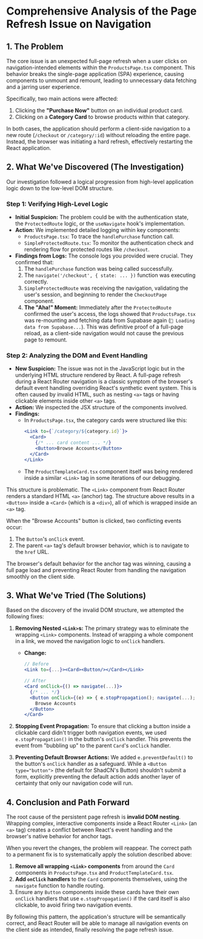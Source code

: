 # Comprehensive Analysis of the Page Refresh Issue on Navigation

## 1. The Problem

The core issue is an unexpected full-page refresh when a user clicks on navigation-intended elements within the `ProductsPage.tsx` component. This behavior breaks the single-page application (SPA) experience, causing components to unmount and remount, leading to unnecessary data fetching and a jarring user experience.

Specifically, two main actions were affected:
1.  Clicking the **"Purchase Now"** button on an individual product card.
2.  Clicking on a **Category Card** to browse products within that category.

In both cases, the application should perform a client-side navigation to a new route (`/checkout` or `/category/:id`) without reloading the entire page. Instead, the browser was initiating a hard refresh, effectively restarting the React application.

## 2. What We've Discovered (The Investigation)

Our investigation followed a logical progression from high-level application logic down to the low-level DOM structure.

### Step 1: Verifying High-Level Logic
- **Initial Suspicion:** The problem could be with the authentication state, the `ProtectedRoute` logic, or the `useNavigate` hook's implementation.
- **Action:** We implemented detailed logging within key components:
    - `ProductsPage.tsx`: To trace the `handlePurchase` function call.
    - `SimpleProtectedRoute.tsx`: To monitor the authentication check and rendering flow for protected routes like `/checkout`.
- **Findings from Logs:** The console logs you provided were crucial. They confirmed that:
    1.  The `handlePurchase` function was being called successfully.
    2.  The `navigate('/checkout', { state: ... })` function was executing correctly.
    3.  `SimpleProtectedRoute` was receiving the navigation, validating the user's session, and beginning to render the `CheckoutPage` component.
    4.  **The "Aha!" Moment:** Immediately after the `ProtectedRoute` confirmed the user's access, the logs showed that `ProductsPage.tsx` was re-mounting and fetching data from Supabase again (`🔄 Loading data from Supabase...`). This was definitive proof of a full-page reload, as a client-side navigation would not cause the previous page to remount.

### Step 2: Analyzing the DOM and Event Handling
- **New Suspicion:** The issue was not in the JavaScript logic but in the underlying HTML structure rendered by React. A full-page refresh during a React Router navigation is a classic symptom of the browser's default event handling overriding React's synthetic event system. This is often caused by invalid HTML, such as nesting `<a>` tags or having clickable elements inside other `<a>` tags.
- **Action:** We inspected the JSX structure of the components involved.
- **Findings:**
    - In `ProductsPage.tsx`, the category cards were structured like this:
      ```jsx
      <Link to={`/category/${category.id}`}>
        <Card>
          {/* ... card content ... */}
          <Button>Browse Accounts</Button>
        </Card>
      </Link>
      ```
    - The `ProductTemplateCard.tsx` component itself was being rendered inside a similar `<Link>` tag in some iterations of our debugging.

This structure is problematic. The `<Link>` component from React Router renders a standard HTML `<a>` (anchor) tag. The structure above results in a `<Button>` inside a `<Card>` (which is a `<div>`), all of which is wrapped inside an `<a>` tag.

When the "Browse Accounts" button is clicked, two conflicting events occur:
1.  The `Button`'s `onClick` event.
2.  The parent `<a>` tag's default browser behavior, which is to navigate to the `href` URL.

The browser's default behavior for the anchor tag was winning, causing a full page load and preventing React Router from handling the navigation smoothly on the client side.

## 3. What We've Tried (The Solutions)

Based on the discovery of the invalid DOM structure, we attempted the following fixes:

1.  **Removing Nested `<Link>`s:** The primary strategy was to eliminate the wrapping `<Link>` components. Instead of wrapping a whole component in a link, we moved the navigation logic to `onClick` handlers.
    - **Change:**
      ```jsx
      // Before
      <Link to={...}><Card><Button/></Card></Link>

      // After
      <Card onClick={() => navigate(...)}>
        {/* ... */}
        <Button onClick={(e) => { e.stopPropagation(); navigate(...); }}>
          Browse Accounts
        </Button>
      </Card>
      ```

2.  **Stopping Event Propagation:** To ensure that clicking a button inside a clickable card didn't trigger both navigation events, we used `e.stopPropagation()` in the button's `onClick` handler. This prevents the event from "bubbling up" to the parent `Card`'s `onClick` handler.

3.  **Preventing Default Browser Actions:** We added `e.preventDefault()` to the button's `onClick` handler as a safeguard. While a `<Button type="button">` (the default for ShadCN's Button) shouldn't submit a form, explicitly preventing the default action adds another layer of certainty that only our navigation code will run.

## 4. Conclusion and Path Forward

The root cause of the persistent page refresh is **invalid DOM nesting**. Wrapping complex, interactive components inside a React Router `<Link>` (an `<a>` tag) creates a conflict between React's event handling and the browser's native behavior for anchor tags.

When you revert the changes, the problem will reappear. The correct path to a permanent fix is to systematically apply the solution described above:

1.  **Remove all wrapping `<Link>` components** from around the `Card` components in `ProductsPage.tsx` and `ProductTemplateCard.tsx`.
2.  **Add `onClick` handlers** to the `Card` components themselves, using the `navigate` function to handle routing.
3.  Ensure any `Button` components inside these cards have their own `onClick` handlers that use `e.stopPropagation()` if the card itself is also clickable, to avoid firing two navigation events.

By following this pattern, the application's structure will be semantically correct, and React Router will be able to manage all navigation events on the client side as intended, finally resolving the page refresh issue.
